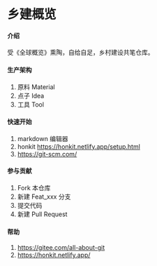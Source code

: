 # 乡建概览

#### 介绍
受《全球概览》熏陶，自给自足，乡村建设共笔仓库。

#### 生产架构
1. 原料 Material
2. 点子 Idea
3. 工具 Tool

#### 快速开始

1.  markdown 编辑器
2.  honkit https://honkit.netlify.app/setup.html
3.  https://git-scm.com/

#### 参与贡献

1.  Fork 本仓库
2.  新建 Feat_xxx 分支
3.  提交代码
4.  新建 Pull Request

#### 帮助

1.  https://gitee.com/all-about-git
2.  https://honkit.netlify.app/
